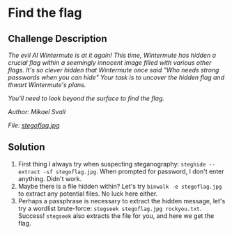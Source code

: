 # Find the flag  
## Challenge Description  

<em>The evil AI Wintermute is at it again! This time, Wintermute has hidden a crucial flag within a seemingly innocent image filled with various other flags. It's so clever hidden that Wintermute once said "Who needs strong passwords when you can hide" Your task is to uncover the hidden flag and thwart Wintermute's plans.

You'll need to look beyond the surface to find the flag.

Author: Mikael Svall

File: [stegoflag.jpg](https://github.com/Jonnen98cool/CTF_writeups/blob/main/Outpost24_there_may_be_a_ctf/helper/stegoflag.jpg)</em>


## Solution
1. First thing I always try when suspecting steganography: `steghide --extract -sf stegoflag.jpg`. When prompted for password, I don't enter anything. Didn't work.
2. Maybe there is a file hidden within? Let's try `binwalk -e stegoflag.jpg` to extract any potential files. No luck here either.
3. Perhaps a passphrase is necessary to extract the hidden message, let's try a wordlist brute-force: `stegseek stegoflag.jpg rockyou.txt`. Success! `stegseek` also extracts the file for you, and here we get the flag.
